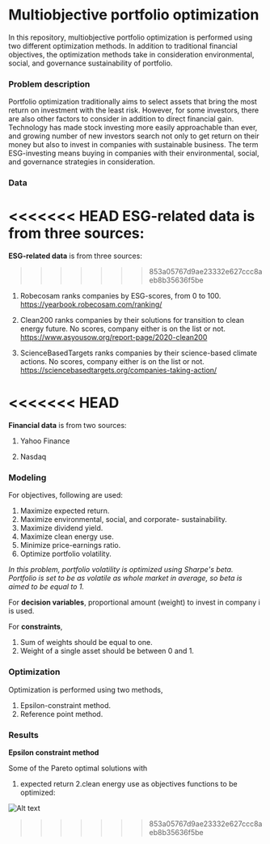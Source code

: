 # Multiobjective portfolio optimization

In this repository, multiobjective portfolio optimization is performed using two different optimization methods. In addition to traditional financial objectives, the optimization methods take in consideration environmental, social, and governance sustainability of portfolio.

### Problem description

Portfolio optimization traditionally aims to select assets that bring the most return on investment with the least risk. However, for some investors, there are also other factors to consider in addition to direct financial gain. Technology has made stock investing more easily approachable than ever, and growing number of new investors search not only to get return on their money but also to invest in companies with sustainable business. The term ESG-investing means buying in companies with their environmental, social, and governance strategies in consideration.

### Data

<<<<<<< HEAD
ESG-related data is from three sources:
=======
**ESG-related data** is from three sources:
>>>>>>> 853a05767d9ae23332e627ccc8aeb8b35636f5be

1. Robecosam ranks companies by ESG-scores, from 0 to 100. https://yearbook.robecosam.com/ranking/

2. Clean200 ranks companies by their solutions for transition to clean energy future. No scores, company either is on the list or not. https://www.asyousow.org/report-page/2020-clean200

3.  ScienceBasedTargets ranks companies by their science-based climate actions. No scores, company either is on the list or not. https://sciencebasedtargets.org/companies-taking-action/

<<<<<<< HEAD
=======
**Financial data** is from two sources:

1. Yahoo Finance

2. Nasdaq

### Modeling

For objectives, following are used:

1. Maximize expected return.
2. Maximize environmental, social, and corporate- sustainability.
3. Maximize dividend yield.
4. Maximize clean energy use.
5. Minimize price-earnings ratio.
6. Optimize portfolio volatility.

*In this problem, portfolio volatility is optimized using Sharpe's beta. Portfolio is set to be as volatile as whole market in average, so beta is aimed to be equal to 1.*

For **decision variables**, proportional amount (weight) to invest in company i is used.

For **constraints**, 

1. Sum of weights should be equal to one.
2. Weight of a single asset should be between 0 and 1.

### Optimization

Optimization is performed using two methods,

1. Epsilon-constraint method.
2. Reference point method.

### Results

**Epsilon constraint method**

Some of the Pareto optimal solutions with 
1. expected return
2.clean energy use
as objectives functions to be optimized:

![Alt text](relative/path/to/img.jpg?raw=true "Title")



>>>>>>> 853a05767d9ae23332e627ccc8aeb8b35636f5be
